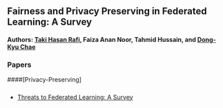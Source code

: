 ## Fairness and Privacy Preserving in Federated Learning: A Survey 
#### Authors: [Taki Hasan Rafi](https://takihasan.github.io/), Faiza Anan Noor, Tahmid Hussain, and [Dong-Kyu Chae](https://dkchae.github.io/)


### Papers 
####[Privacy-Preserving]
##### 
+ [Threats to Federated Learning: A Survey](https://arxiv.org/abs/2003.02133)
